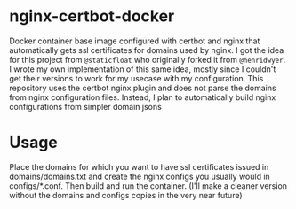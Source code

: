 # nginx-certbot-docker
Docker container base image configured with certbot and nginx that automatically gets ssl certificates for domains used by nginx. I got the idea for this project from `@staticfloat` who originally forked it from `@henridwyer`. I wrote my own implementation of this same idea, mostly since I couldn't get their versions to work for my usecase with my configuration. This repository uses the certbot nginx plugin and does not parse the domains from nginx configuration files. Instead, I plan to automatically build nginx configurations from simpler domain jsons

# Usage
Place the domains for which you want to have ssl certificates issued in domains/domains.txt and create the nginx configs you usually would in configs/\*.conf. Then build and run the container. (I'll make a cleaner version without the domains and configs copies in the very near future)
